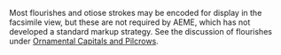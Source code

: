 Most flourishes and otiose strokes may be encoded for display in the facsimile view, but these are not required by AEME, which has not developed a standard markup strategy. See the discussion of flourishes under [Ornamental Capitals and Pilcrows](Ornamental_Capitals_and_Pilcrows).